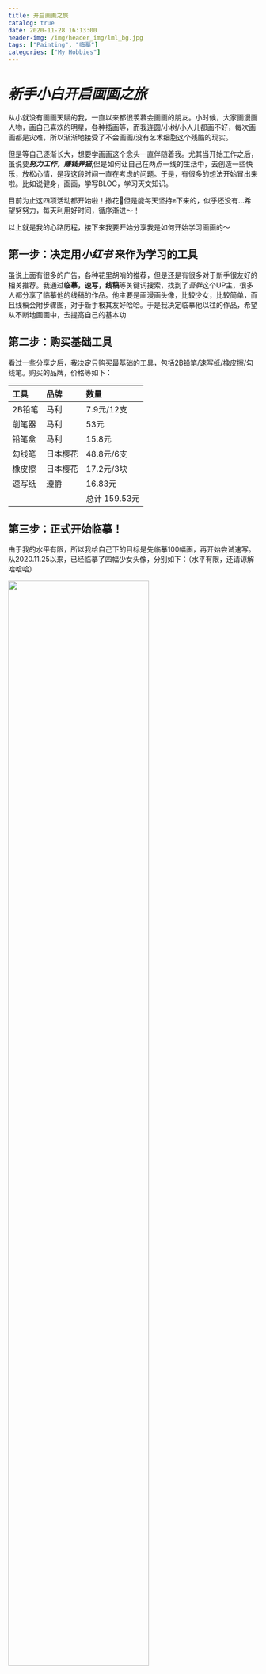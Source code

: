 ```yaml
---
title: 开启画画之旅
catalog: true
date: 2020-11-28 16:13:00
header-img: /img/header_img/lml_bg.jpg
tags: ["Painting", "临摹"]
categories: ["My Hobbies"]
---
```


# ***新手小白开启画画之旅***

从小就没有画画天赋的我，一直以来都很羡慕会画画的朋友。小时候，大家画漫画人物，画自己喜欢的明星，各种插画等，而我连圆/小树/小人儿都画不好，每次画画都是灾难，所以渐渐地接受了不会画画/没有艺术细胞这个残酷的现实。

但是等自己逐渐长大，想要学画画这个念头一直伴随着我。尤其当开始工作之后，虽说要***努力工作，赚钱养猫***,但是如何让自己在两点一线的生活中，去创造一些快乐，放松心情，是我这段时间一直在考虑的问题。于是，有很多的想法开始冒出来啦。比如说健身，画画，学写BLOG，学习天文知识。

目前为止这四项活动都开始啦！撒花🎉但是能每天坚持✊下来的，似乎还没有...希望努努力，每天利用好时间，循序渐进～！

以上就是我的心路历程，接下来我要开始分享我是如何开始学习画画的～

## 第一步：决定用***小红书*** 来作为学习的工具

虽说上面有很多的广告，各种花里胡哨的推荐，但是还是有很多对于新手很友好的相关推荐。我通过**临摹，速写，线稿**等关键词搜索，找到了*吾胖*这个UP主，很多人都分享了临摹他的线稿的作品。他主要是画漫画头像，比较少女，比较简单，而且线稿会附步骤图，对于新手极其友好哈哈。于是我决定临摹他以往的作品，希望从不断地画画中，去提高自己的基本功

## 第二步：购买基础工具

看过一些分享之后，我决定只购买最基础的工具，包括2B铅笔/速写纸/橡皮擦/勾线笔。购买的品牌，价格等如下：

| 工具   | 品牌   | 数量         |
|:-----|:-----|:-----------|
| 2B铅笔 | 马利   | 7.9元/12支   |
| 削笔器  | 马利   | 53元        |
| 铅笔盒  | 马利   | 15.8元      |
| 勾线笔  | 日本樱花 | 48.8元/6支   |
| 橡皮擦  | 日本樱花 | 17.2元/3块   |
| 速写纸  | 遵爵   | 16.83元     |
|      |      | 总计 159.53元 |

## 第三步：正式开始临摹！

由于我的水平有限，所以我给自己下的目标是先临摹100幅画，再开始尝试速写。
从2020.11.25以来，已经临摹了四幅少女头像，分别如下：（水平有限，还请谅解哈哈哈）

<img src="painting_01.jpeg" width="75%" height="75%">
<img src="painting_02.jpeg" width="75%" height="75%">
<img src="painting_03.jpeg" width="75%" height="75%">
<img src="painting_04.jpeg" width="75%" height="75%">

目前来说，我对自己还是挺满意的，因为我知道自己的起点在哪里，所以一开始并没有对自己抱有期望，但是能够画出大概的轮廓，我就已经很满意了。
但是我知道未来的路还很艰辛哈哈，Fighting！！

## 未来要改进的地方：

- 需要更换铅笔。用自动铅笔可能可以画出更精细的线条
- 要开始画眼睛等小部位
- 线条要更流畅

目前为止我画画的心得就这些啦，希望小EMMA能够不断进步！成为灵魂画手！！

***Love you***,

***Emmakiyo***
